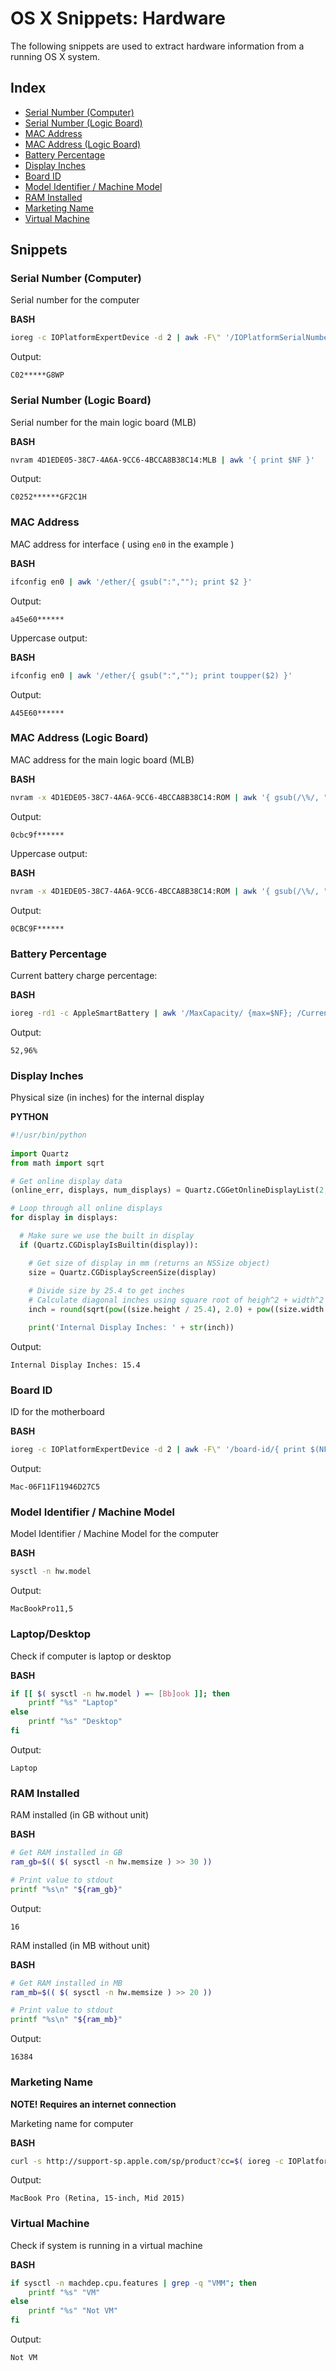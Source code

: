 # OS X Snippets: Hardware 

The following snippets are used to extract hardware information from a running OS X system.

## Index

* [Serial Number (Computer)](https://github.com/erikberglund/Scripts/blob/master/snippets/osx_hardware.md#serial-number-computer)
* [Serial Number (Logic Board)](https://github.com/erikberglund/Scripts/blob/master/snippets/osx_hardware.md#serial-number-logic-board)
* [MAC Address](https://github.com/erikberglund/Scripts/blob/master/snippets/osx_hardware.md#mac-address)
* [MAC Address (Logic Board)](https://github.com/erikberglund/Scripts/blob/master/snippets/osx_hardware.md#mac-address-logic-board)
* [Battery Percentage](https://github.com/erikberglund/Scripts/blob/master/snippets/osx_hardware.md#battery-percentage)
* [Display Inches](https://github.com/erikberglund/Scripts/blob/master/snippets/osx_hardware.md#display-inches)
* [Board ID](https://github.com/erikberglund/Scripts/blob/master/snippets/osx_hardware.md#board-id)
* [Model Identifier / Machine Model](https://github.com/erikberglund/Scripts/blob/master/snippets/osx_hardware.md#model-identifier--machine-model)
* [RAM Installed](https://github.com/erikberglund/Scripts/blob/master/snippets/osx_hardware.md#ram-installed)
* [Marketing Name](https://github.com/erikberglund/Scripts/blob/master/snippets/osx_hardware.md#marketing-name)
* [Virtual Machine](https://github.com/erikberglund/Scripts/blob/master/snippets/osx_hardware.md#virtual-machine)

## Snippets

### Serial Number (Computer)

Serial number for the computer

**BASH**
```bash
ioreg -c IOPlatformExpertDevice -d 2 | awk -F\" '/IOPlatformSerialNumber/{ print $(NF-1) }'
```

Output:

```console
C02*****G8WP
```

### Serial Number (Logic Board)

Serial number for the main logic board (MLB)

**BASH**
```bash
nvram 4D1EDE05-38C7-4A6A-9CC6-4BCCA8B38C14:MLB | awk '{ print $NF }'
```

Output:

```console
C0252******GF2C1H
```

### MAC Address

MAC address for interface ( using `en0` in the example )

**BASH**
```bash
ifconfig en0 | awk '/ether/{ gsub(":",""); print $2 }'
```

Output:

```console
a45e60******
```

Uppercase output:

**BASH**
```bash
ifconfig en0 | awk '/ether/{ gsub(":",""); print toupper($2) }'
```

Output:

```console
A45E60******
```

### MAC Address (Logic Board)

MAC address for the main logic board (MLB)

**BASH**
```bash
nvram -x 4D1EDE05-38C7-4A6A-9CC6-4BCCA8B38C14:ROM | awk '{ gsub(/\%/, ""); print $NF }'
```

Output:

```console
0cbc9f******
```

Uppercase output:

**BASH**
```bash
nvram -x 4D1EDE05-38C7-4A6A-9CC6-4BCCA8B38C14:ROM | awk '{ gsub(/\%/, ""); print toupper($NF) }'
```

Output:

```console
0CBC9F******
```

### Battery Percentage

Current battery charge percentage:

**BASH**
```bash
ioreg -rd1 -c AppleSmartBattery | awk '/MaxCapacity/ {max=$NF}; /CurrentCapacity/ {current=$NF} END{OFMT="%.2f%%"; print((current/max) * 100)}'
```

Output:

```console
52,96%
```

### Display Inches

Physical size (in inches) for the internal display

**PYTHON**
```python
#!/usr/bin/python
 
import Quartz
from math import sqrt

# Get online display data
(online_err, displays, num_displays) = Quartz.CGGetOnlineDisplayList(2, None, None)

# Loop through all online displays
for display in displays:

  # Make sure we use the built in display
  if (Quartz.CGDisplayIsBuiltin(display)):

    # Get size of display in mm (returns an NSSize object)
    size = Quartz.CGDisplayScreenSize(display)
    
    # Divide size by 25.4 to get inches
    # Calculate diagonal inches using square root of heigh^2 + width^2
    inch = round(sqrt(pow((size.height / 25.4), 2.0) + pow((size.width / 25.4), 2.0)),1)

    print('Internal Display Inches: ' + str(inch))
```

Output:

```console
Internal Display Inches: 15.4
```

### Board ID

ID for the motherboard

**BASH**
```bash
ioreg -c IOPlatformExpertDevice -d 2 | awk -F\" '/board-id/{ print $(NF-1) }'
```

Output:

```console
Mac-06F11F11946D27C5
```

### Model Identifier / Machine Model

Model Identifier / Machine Model for the computer

**BASH**
```bash
sysctl -n hw.model
```

Output:

```console
MacBookPro11,5
```

### Laptop/Desktop

Check if computer is laptop or desktop

**BASH**
```bash
if [[ $( sysctl -n hw.model ) =~ [Bb]ook ]]; then
	printf "%s" "Laptop"
else
	printf "%s" "Desktop"	
fi
```

Output:

```console
Laptop
```

### RAM Installed

RAM installed (in GB without unit)

**BASH**
```bash
# Get RAM installed in GB
ram_gb=$(( $( sysctl -n hw.memsize ) >> 30 ))

# Print value to stdout
printf "%s\n" "${ram_gb}"
```

Output:

```console
16
```

RAM installed (in MB without unit)

**BASH**
```bash
# Get RAM installed in MB
ram_mb=$(( $( sysctl -n hw.memsize ) >> 20 ))

# Print value to stdout
printf "%s\n" "${ram_mb}"
```

Output:

```console
16384
```

### Marketing Name

**NOTE! Requires an internet connection**

Marketing name for computer

**BASH**
```bash
curl -s http://support-sp.apple.com/sp/product?cc=$( ioreg -c IOPlatformExpertDevice -d 2 | awk -F\" '/IOPlatformSerialNumber/{ sn=$(NF-1); if (length(sn) == 12) count=3; else if (length(sn) == 11) count=2; print substr(sn, length(sn) - count, length(sn)) }' ) | xpath '/root/configCode/text()' 2>/dev/null
```

Output:

```console
MacBook Pro (Retina, 15-inch, Mid 2015)
```

### Virtual Machine

Check if system is running in a virtual machine

**BASH**
```bash
if sysctl -n machdep.cpu.features | grep -q "VMM"; then
	printf "%s" "VM"
else
	printf "%s" "Not VM"	
fi
```

Output:

```console
Not VM
```
